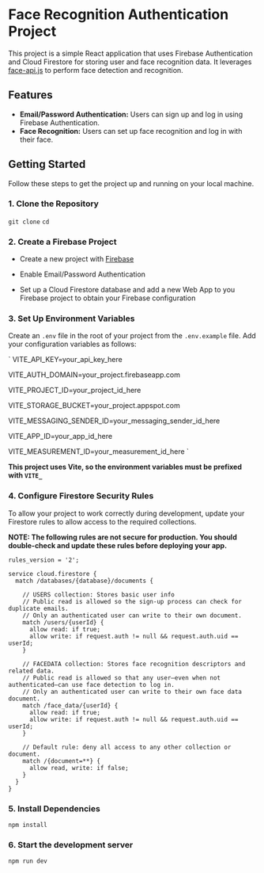 # Face Recognition Authentication Project

This project is a simple React application that uses Firebase Authentication and
 Cloud Firestore for storing user and face recognition data. It leverages
  [face-api.js](https://github.com/justadudewhohacks/face-api.js) to perform
   face detection and recognition.

## Features

- **Email/Password Authentication:** Users can sign up and log in using Firebase Authentication.
- **Face Recognition:** Users can set up face recognition and log in with their face.

## Getting Started

Follow these steps to get the project up and running on your local machine.

### 1. Clone the Repository

`git clone`
`cd`

### 2. Create a Firebase Project

* Create a new project with [Firebase](https://console.firebase.google.com/?_gl=1*171i0zp*_up*MQ..*_ga*MTcxMzk4Mjk4Ny4xNzM5MDI4NTgw*_ga_CW55HF8NVT*MTczOTAyODU4MC4xLjAuMTczOTAyODU4MC4wLjAuMA..)

* Enable Email/Password Authentication
* Set up a Cloud Firestore database and add a new Web App to you Firebase project
 to obtain your Firebase configuration

### 3. Set Up Environment Variables

Create an `.env` file in the root of your project from the `.env.example` file. Add your
 configuration variables as follows:

`
VITE_API_KEY=your_api_key_here

VITE_AUTH_DOMAIN=your_project.firebaseapp.com

VITE_PROJECT_ID=your_project_id_here

VITE_STORAGE_BUCKET=your_project.appspot.com

VITE_MESSAGING_SENDER_ID=your_messaging_sender_id_here

VITE_APP_ID=your_app_id_here

VITE_MEASUREMENT_ID=your_measurement_id_here
`

**This project uses Vite, so the environment variables must be prefixed with `VITE_`**

### 4. Configure Firestore Security Rules

To allow your project to work correctly during development, update your Firestore rules to
 allow access to the required collections.

**NOTE: The following rules are not secure for production. You should double-check and update these
 rules before deploying your app.**

```
rules_version = '2';

service cloud.firestore {
  match /databases/{database}/documents {

    // USERS collection: Stores basic user info
    // Public read is allowed so the sign-up process can check for duplicate emails.
    // Only an authenticated user can write to their own document.
    match /users/{userId} {
      allow read: if true;  
      allow write: if request.auth != null && request.auth.uid == userId;
    }
    
    // FACEDATA collection: Stores face recognition descriptors and related data.
    // Public read is allowed so that any user—even when not authenticated—can use face detection to log in.
    // Only an authenticated user can write to their own face data document.
    match /face_data/{userId} {
      allow read: if true;
      allow write: if request.auth != null && request.auth.uid == userId;
    }
    
    // Default rule: deny all access to any other collection or document.
    match /{document=**} {
      allow read, write: if false;
    }
  }
}
```

### 5. Install Dependencies

`npm install`

### 6. Start the development server

`npm run dev`
